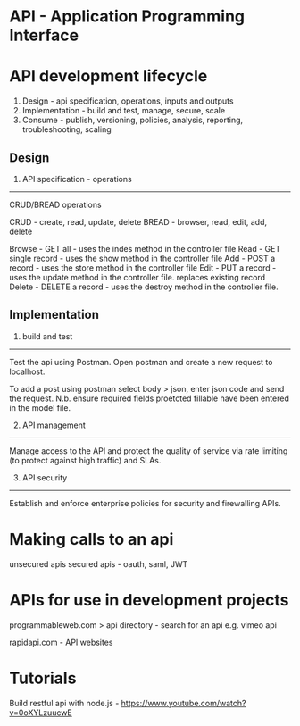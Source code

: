 API - Application Programming Interface
========================================

API development lifecycle
=========================
1. Design - api specification, operations, inputs and outputs
2. Implementation - build and test, manage, secure, scale
3. Consume - publish, versioning, policies, analysis, reporting, troubleshooting, scaling

Design
------
1. API specification - operations
---------------------------------
CRUD/BREAD operations 

CRUD - create, read, update, delete
BREAD - browser, read, edit, add, delete

Browse - GET all - uses the indes method in the controller file
Read - GET single record - uses the show method in the controller file
Add - POST a record - uses the store method in the controller file
Edit - PUT a record - uses the update method in the controller file. replaces existing record
Delete - DELETE a record - uses the destroy method in the controller file.

Implementation
-----------------

1. build and test
-----------------
Test the api using Postman. Open postman and create a new request to localhost.

To add a post using postman select body > json, enter json code and send the request. N.b. ensure required fields proetcted fillable have been entered in the model file.

2. API management
---------------
Manage access to the API and protect the quality of service via rate limiting (to protect against high traffic) and SLAs.

3. API security
-------------
Establish and enforce enterprise policies for security and firewalling APIs.

Making calls to an api
=======================

unsecured apis
secured apis - oauth, saml, JWT

APIs for use in development projects
=======================================

programmableweb.com > api directory - search for an api e.g. vimeo api

rapidapi.com - API websites

Tutorials
============
Build restful api with node.js - https://www.youtube.com/watch?v=0oXYLzuucwE
